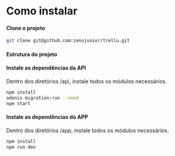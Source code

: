 # Como instalar

#### Clone o projeto

```bash
git clone git@github.com:zenojunior/trellu.git
```

#### Estrutura do projeto

#### Instale as dependências da API

Dentro dos diretórios /api, instale todos os módulos necessários.

```bash
npm install
adonis migration:run --seed
npm start
```

#### Instale as dependências do APP

Dentro dos diretórios /app, instale todos os módulos necessários.

```bash
npm install
npm run dev
```
